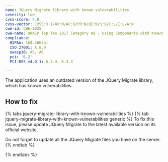 ```yaml
---
name: JQuery Migrate library with known vulnerabilities
severity: low
cvss-score: 4.8
cvss-vector: CVSS:3.1/AV:N/AC:H/PR:N/UI:N/S:U/C:L/I:L/A:N
cwe-id: CWE-1035
cwe-name: OWASP Top Ten 2017 Category A9 - Using Components with Known Vulnerabilities
compliance:
  HIPAA: 164.306(a)
  ISO 27001: A.8.9
  owasp10: A5, A6
  pci: '6.2'
  PCI-DSS v4.0.1: 6.2.4, 6.3.3

---            
```


The application uses an outdated version of the JQuery Migrate library, which has known vulnerabilities.

## How to fix

{% tabs jquery-migrate-library-with-known-vulnerabilities %}
{% tab jquery-migrate-library-with-known-vulnerabilities generic %}
To fix this issue, please update JQuery Migrate to the latest available version on its official website.

Do not forget to update all the JQuery Migrate files you have on the server.
{% endtab %}

{% endtabs %}
